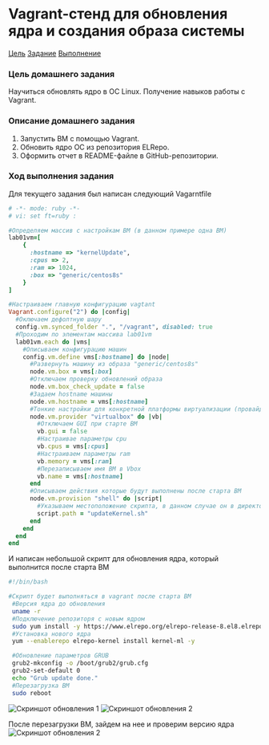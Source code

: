 # Vagrant-стенд для обновления ядра и создания образа системы
[Цель](#pin01)
[Задание](#pin02)
[Выполнение](#pin03)

### <a id="pin01">Цель домашнего задания</a>
Научиться обновлять ядро в ОС Linux. Получение навыков работы с Vagrant.

### <a id="pin02">Описание домашнего задания</a>
1. Запустить ВМ с помощью Vagrant.
2. Обновить ядро ОС из репозитория ELRepo.
3. Оформить отчет в README-файле в GitHub-репозитории.

### <a id="pin03">Ход выполнения задания</a>
Для текущего задания был написан следующий Vagarntfile
```ruby
# -*- mode: ruby -*-
# vi: set ft=ruby :

#Определяем массив с настройкам ВМ (в данном примере одна ВМ)
lab01vm=[
    {
      :hostname => "kernelUpdate",
      :cpus => 2,
      :ram => 1024,
      :box => "generic/centos8s"
    }
]

#Настраиваем главную конфигурацию vagtant
Vagrant.configure("2") do |config|
  #Оключаем дефолтную шару
  config.vm.synced_folder ".", "/vagrant", disabled: true
  #Проходим по элементам массива lab01vm
  lab01vm.each do |vms|
    #Описываем конфигурацию машин
    config.vm.define vms[:hostname] do |node|
      #Развернуть машину из образа "generic/centos8s"
      node.vm.box = vms[:box]
      #Отключаем проверку обновлений образа
      node.vm.box_check_update = false
      #Задаем hostname машины
      node.vm.hostname = vms[:hostname]
      #Тонкие настройки для конкретной платформы виртуализации (провайдера)
      node.vm.provider "virtualbox" do |vb|
        #Отключаем GUI при старте ВМ
        vb.gui = false
        #Настраивае параметры cpu
        vb.cpus = vms[:cpus]
        #Настраиваем параметры ram
        vb.memory = vms[:ram]
        #Перезаписываем имя ВМ в Vbox
        vb.name = vms[:hostname]
      end
      #Описываем действия которые будут выполнены после старта ВМ
      node.vm.provision "shell" do |script|
        #Указываем местоположение скрипта, в данном случае он в директории с Vagrantfile
        script.path = "updateKernel.sh"
      end
    end
  end
end
```

И написан небольшой скрипт для обновления ядра, который выполнится после старта ВМ
```bash
#!/bin/bash

#Скрипт будет выполняться в vagrant после старта ВМ
 #Версия ядра до обновления
 uname -r
 #Подключение репозиторя с новым ядром 
 sudo yum install -y https://www.elrepo.org/elrepo-release-8.el8.elrepo.noarch.rpm
 #Установка нового ядра 
 yum --enablerepo elrepo-kernel install kernel-ml -y

 #Обновление параметров GRUB
 grub2-mkconfig -o /boot/grub2/grub.cfg
 grub2-set-default 0
 echo "Grub update done."
 #Перезагрузка ВМ
 sudo reboot
```
![Скриншот обновления 1](/media/mikhail/742B9BFE092AB86C/Otus_Lab/Lab_01/Update01.png)
![Скриншот обновления 2](/media/mikhail/742B9BFE092AB86C/Otus_Lab/Lab_01/Update02.png)

После перезагрузки ВМ, зайдем на нее и проверим версию ядра
![Скриншот обновления 2](/media/mikhail/742B9BFE092AB86C/Otus_Lab/Lab_01/Update03.png)
